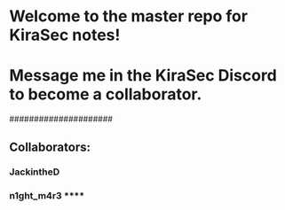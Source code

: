  # Welcome to the master repo for KiraSec notes! #

# Message me in the KiraSec Discord to become a collaborator. #
#####################
## Collaborators: ##
### JackintheD    ####
### n1ght_m4r3    ****
